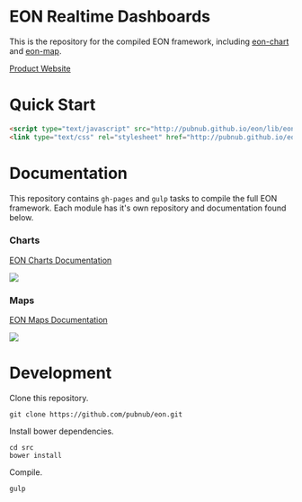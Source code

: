 # EON Realtime Dashboards

This is the repository for the compiled EON framework, including [eon-chart](https://github.com/pubnub/eon-chart) and [eon-map](https://github.com/pubnub/eon-map).

[Product Website](http://pubnub.com/developers/eon/)

# Quick Start

```html
<script type="text/javascript" src="http://pubnub.github.io/eon/lib/eon.js"></script>
<link type="text/css" rel="stylesheet" href="http://pubnub.github.io/eon/lib/eon.css" />
```

# Documentation

This repository contains ```gh-pages``` and ```gulp``` tasks to compile the full EON framework. Each module has it's own repository and documentation found below.

### Charts

<a href="https://github.com/pubnub/eon-chart">

EON Charts Documentation

<img src="http://i.imgur.com/IPGPKYO.gif"/>
</a>

### Maps

<a href="https://github.com/pubnub/eon-map">

EON Maps Documentation

<img src="http://i.imgur.com/8am5hZ9.gif"/>
</a>

# Development

Clone this repository.

```
git clone https://github.com/pubnub/eon.git
```

Install bower dependencies.

```
cd src
bower install
```

Compile.

```
gulp
```
